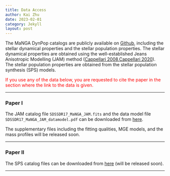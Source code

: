 ```yaml
---
title: Data Access
author: Kai Zhu
date: 2023-02-01
category: Jekyll
layout: post
---
```


The MaNGA DynPop catalogs are publicly available on [Github][1], including the stellar dynamical properties and the stellar population properties. The stellar dynamical properties are obtained using the well-established Jeans Anisotropic Modelling (JAM) method ([Cappellari 2008][Cappellari2008],[Cappellari 2020][Cappellari2020]). The stellar population properties are obtained from the stellar population synthesis (SPS) models.

<font color=red>If you use any of the data below, you are requested to cite the paper in the section where the link to the data is given.</font>

---

### Paper I

The JAM catalog file `SDSSDR17_MaNGA_JAM.fits` and the data model file `SDSSDR17_MaNGA_JAM_datamodel.pdf` can be downloaded from [here][2].

The supplementary files including the fitting qualities, MGE models, and the mass profiles will be released soon.

---

### Paper II
The SPS catalog files can be downloaded from [here][3] (will be released soon). 

---


[1]: https://github.com/manga-dynpop/manga-dynpop.github.io/tree/main/catalogs
[2]: https://github.com/manga-dynpop/manga-dynpop.github.io/tree/main/catalogs/JAM
[3]: https://github.com/manga-dynpop/manga-dynpop.github.io/tree/main/catalogs/SPS
[Cappellari2008]: https://ui.adsabs.harvard.edu/abs/2008MNRAS.390...71C/abstract
[Cappellari2020]: https://ui.adsabs.harvard.edu/abs/2020MNRAS.494.4819C/abstract
